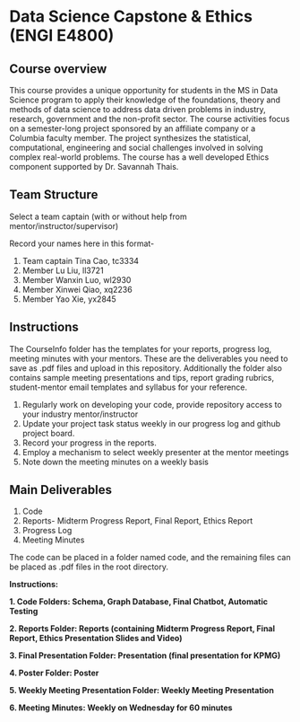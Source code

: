 # Data Science Capstone & Ethics (ENGI E4800)

## Course overview

This course provides a unique opportunity for students in the MS in Data Science program to apply their knowledge of the foundations, theory and methods of data science to address data driven problems in industry, research, government and the non-profit sector. The course activities focus on a semester-long project sponsored by an affiliate company or a Columbia faculty member. The project synthesizes the statistical, computational, engineering and social challenges involved in solving complex real-world problems. The course has a well developed Ethics component supported by Dr. Savannah Thais. 

## Team Structure

Select a team captain (with or without help from mentor/instructor/supervisor)

Record your names here in this format-
1. Team captain Tina Cao, tc3334
2. Member Lu Liu, ll3721
3. Member Wanxin Luo, wl2930
4. Member Xinwei Qiao, xq2236
5. Member Yao Xie, yx2845 

## Instructions

The CourseInfo folder has the templates for your  reports, progress log, meeting minutes with your mentors. These are the deliverables you need to save as .pdf files and upload in this repository. Additionally the folder also contains sample meeting presentations and tips, report grading rubrics, student-mentor email templates and syllabus for your reference.

1. Regularly work on developing your code, provide repository access to your industry mentor/instructor
2. Update your project task status weekly in our progress log and github project board.
3. Record your progress in the reports.
4. Employ a mechanism to select weekly presenter at the mentor meetings 
5. Note down the meeting minutes on a weekly basis

## Main Deliverables

1. Code
2. Reports- Midterm Progress Report, Final Report, Ethics Report
3. Progress Log
4. Meeting Minutes

The code can be placed in a folder named code, and the remaining files can be placed as .pdf files in the root directory.

**Instructions:**

**1. Code Folders: Schema, Graph Database, Final Chatbot, Automatic Testing**

**2. Reports Folder: Reports (containing Midterm Progress Report, Final Report, Ethics Presentation Slides and Video)**

**3. Final Presentation Folder: Presentation (final presentation for KPMG)**

**4. Poster Folder: Poster**

**5. Weekly Meeting Presentation Folder: Weekly Meeting Presentation**

**6. Meeting Minutes: Weekly on Wednesday for 60 minutes**